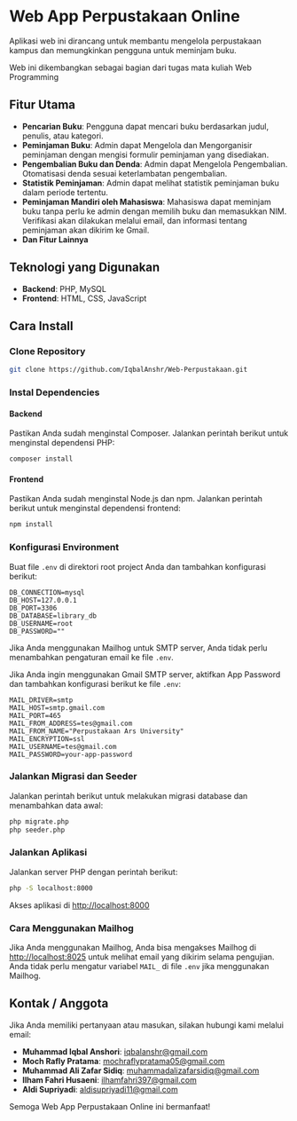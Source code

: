 # Web App Perpustakaan Online

Aplikasi web ini dirancang untuk membantu mengelola perpustakaan kampus dan memungkinkan pengguna untuk meminjam buku.

Web ini dikembangkan sebagai bagian dari tugas mata kuliah Web Programming

## Fitur Utama

- **Pencarian Buku**: Pengguna dapat mencari buku berdasarkan judul, penulis, atau kategori.
- **Peminjaman Buku**: Admin dapat Mengelola dan Mengorganisir peminjaman dengan mengisi formulir peminjaman yang disediakan.
- **Pengembalian Buku dan Denda**: Admin dapat Mengelola Pengembalian. Otomatisasi denda sesuai keterlambatan pengembalian.
- **Statistik Peminjaman**: Admin dapat melihat statistik peminjaman buku dalam periode tertentu.
- **Peminjaman Mandiri oleh Mahasiswa**: Mahasiswa dapat meminjam buku tanpa perlu ke admin dengan memilih buku dan memasukkan NIM. Verifikasi akan dilakukan melalui email, dan informasi tentang peminjaman akan dikirim ke Gmail.
- **Dan Fitur Lainnya**

## Teknologi yang Digunakan

- **Backend**: PHP, MySQL
- **Frontend**: HTML, CSS, JavaScript

## Cara Install

### Clone Repository

```bash
git clone https://github.com/IqbalAnshr/Web-Perpustakaan.git
```

### Instal Dependencies

#### Backend

Pastikan Anda sudah menginstal Composer. Jalankan perintah berikut untuk menginstal dependensi PHP:

```bash
composer install
```

#### Frontend

Pastikan Anda sudah menginstal Node.js dan npm. Jalankan perintah berikut untuk menginstal dependensi frontend:

```bash
npm install
```

### Konfigurasi Environment

Buat file `.env` di direktori root project Anda dan tambahkan konfigurasi berikut:

```env
DB_CONNECTION=mysql
DB_HOST=127.0.0.1
DB_PORT=3306
DB_DATABASE=library_db
DB_USERNAME=root
DB_PASSWORD=""
```

Jika Anda menggunakan Mailhog untuk SMTP server, Anda tidak perlu menambahkan pengaturan email ke file `.env`.

Jika Anda ingin menggunakan Gmail SMTP server, aktifkan App Password dan tambahkan konfigurasi berikut ke file `.env`:

```env
MAIL_DRIVER=smtp
MAIL_HOST=smtp.gmail.com
MAIL_PORT=465
MAIL_FROM_ADDRESS=tes@gmail.com
MAIL_FROM_NAME="Perpustakaan Ars University"
MAIL_ENCRYPTION=ssl
MAIL_USERNAME=tes@gmail.com
MAIL_PASSWORD=your-app-password
```

### Jalankan Migrasi dan Seeder

Jalankan perintah berikut untuk melakukan migrasi database dan menambahkan data awal:

```bash
php migrate.php
php seeder.php
```

### Jalankan Aplikasi

Jalankan server PHP dengan perintah berikut:

```bash
php -S localhost:8000
```

Akses aplikasi di [http://localhost:8000](http://localhost:8000)

### Cara Menggunakan Mailhog

Jika Anda menggunakan Mailhog, Anda bisa mengakses Mailhog di [http://localhost:8025](http://localhost:8025) untuk melihat email yang dikirim selama pengujian. Anda tidak perlu mengatur variabel `MAIL_` di file `.env` jika menggunakan Mailhog.

## Kontak / Anggota

Jika Anda memiliki pertanyaan atau masukan, silakan hubungi kami melalui email:

- **Muhammad Iqbal Anshori**: iqbalanshr@gmail.com
- **Moch Rafly Pratama**: mochraflypratama05@gmail.com
- **Muhammad Ali Zafar Sidiq**: muhammadalizafarsidiq@gmail.com
- **Ilham Fahri Husaeni**: ilhamfahri397@gmail.com
- **Aldi Supriyadi**: aldisupriyadi11@gmail.com

Semoga Web App Perpustakaan Online ini bermanfaat!
